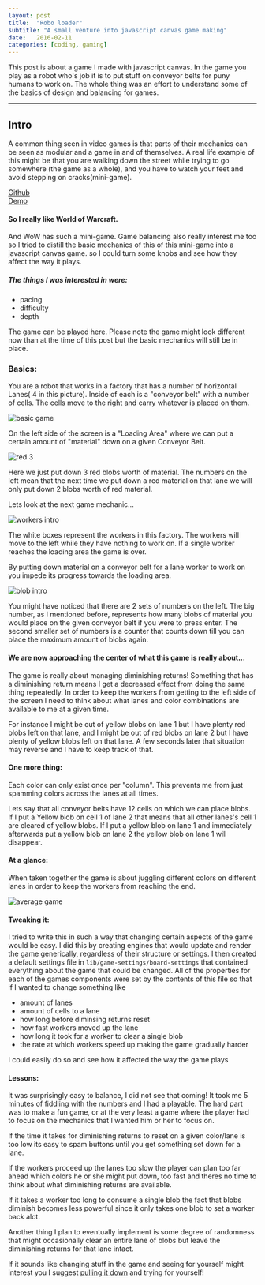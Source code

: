 ```yaml
---
layout: post
title:  "Robo loader"
subtitle: "A small venture into javascript canvas game making"
date:   2016-02-11
categories: [coding, gaming]
---
```


This post is about a game I made with javascript canvas. In the game you play as a robot who's job it is to put stuff on conveyor belts for puny humans to work on. The whole thing was an effort to understand some of the basics of design and balancing for games.

---

## Intro

A common thing seen in video games is that parts of their mechanics can be seen as modular and a game in and of themselves.
A real life example of this might be that you are walking down the street while trying to go somewhere (the game as a whole), and
you have to watch your feet and avoid stepping on cracks(mini-game).

[Github](https://github.com/HoffsMH/robo-loader)  
[Demo](/robo-loader)

#### So I really like World of Warcraft.
And WoW has such a mini-game.
Game balancing also really interest me too
so I tried to distill the basic mechanics of this of this mini-game into a javascript canvas game. so I could turn some knobs and see how they affect the way it plays.

##### The things I was interested in were:
* pacing
* difficulty
* depth

The game can be played [here](/robo-loader). Please note the game might look different now than at the time of this post but the basic mechanics will still be in place.

### Basics:
You are a robot that works in a factory that has a number of horizontal Lanes( 4 in this picture). Inside of each is a "conveyor belt" with a number of cells. The cells move to the right and carry whatever is placed on them.

![basic game](/blog/images/robo-loader/basic-game.gif)

On the left side of the screen is a "Loading Area" where we can put a certain amount of "material" down on a given Conveyor Belt.

![red 3](/blog/images/robo-loader/red-3-game.gif)

 Here we just put down 3 red blobs worth of material. The numbers on the left mean that the next time we put down a red material on that lane we will only put down 2 blobs worth of red material.

 Lets look at the next game mechanic...

 ![workers intro](/blog/images/robo-loader/workers-intro-game.gif)

 The white boxes represent the workers in this factory. The workers will move to the left while they have nothing to work on. If a single worker reaches the loading area the game is over.

By putting down material on a conveyor belt for a lane worker to work on you impede its progress towards the loading area.

 ![blob intro](/blog/images/robo-loader/blob-intro.gif)

You might have noticed that there are 2 sets of numbers on the left. The big number, as I mentioned before, represents how many blobs of material you would place on the given conveyor belt if you were to press enter. The second smaller set of numbers is a counter that counts down till you can place the maximum amount of blobs again.

#### We are now approaching the center of what this game is really about...
The game is really about managing diminishing returns! Something that has a diminishing return means I get a decreased effect from doing the same thing repeatedly. In order to keep the workers from getting to the left side of the screen I need to think about what lanes and color combinations are available to me at a given time.

For instance I might be out of yellow blobs on lane 1 but I have plenty red blobs left on that lane, and I might be out of red blobs on lane 2 but I have plenty of yellow blobs left on that lane. A few seconds later that situation may reverse and I have to keep track of that.

#### One more thing:

Each color can only exist once per "column". This prevents me from just spamming colors across the lanes at all times.

Lets say that all conveyor belts have 12 cells on which we can place blobs. If I put a Yellow blob on cell 1 of lane 2 that means that all other lanes's cell 1 are cleared of yellow blobs. If I put a yellow blob on lane 1 and immediately afterwards put a yellow blob on lane 2 the yellow blob on lane 1 will disappear.

#### At a glance:

When taken together the game is about juggling different colors on different lanes in order to keep the workers from reaching the end.

![average game](/blog/images/robo-loader/average-game.gif)

#### Tweaking it:
I tried to write this in such a way that changing certain aspects of the game would be easy. I did this by creating engines that would update and render the game  generically, regardless of their structure or settings. I then created a default settings file in ```lib/game-settings/board-settings``` that contained everything about the game that could be changed. All of the properties for each of the games components were set by the contents of this file so that if I wanted to change something like


* amount of lanes
* amount of cells to a lane
* how long before diminsing returns reset
* how fast workers moved up the lane
* how long it took for a worker to clear a single blob
* the rate at which workers speed up making the game gradually harder

I could easily do so and see how it affected the way the game plays


#### Lessons:

It was surprisingly easy to balance, I did not see that coming! It took me 5 minutes
of fiddling with the numbers and I had a playable. The hard part was to
make a fun game, or at the very least a game where the player had to focus on the mechanics that I
wanted him or her to focus on.

If the time it takes for diminishing returns to reset on a given color/lane is too low
its easy to spam buttons until you get something set down for a lane.

If the workers proceed up the lanes too slow the player can plan too far ahead which
colors he or she might put down, too fast and theres no time to think about what diminishing returns are available.

If it takes a worker too long to consume a single blob the fact that blobs diminish becomes less powerful since it only takes one blob to set a worker back alot.

Another thing I plan to eventually implement is some degree of randomness that might occasionally clear an entire lane of blobs but leave the diminishing returns for that lane intact.

If it sounds like changing stuff in the game and seeing for yourself might interest you I suggest
[pulling it down](https://github.com/HoffsMH/robo-loader) and trying for yourself!

